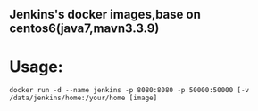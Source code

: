 ## Jenkins's docker images,base on centos6(java7,mavn3.3.9)

# Usage:
    docker run -d --name jenkins -p 8080:8080 -p 50000:50000 [-v /data/jenkins/home:/your/home [image]
